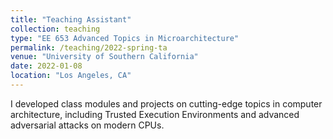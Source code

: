 ```yaml
---
title: "Teaching Assistant"
collection: teaching
type: "EE 653 Advanced Topics in Microarchitecture"
permalink: /teaching/2022-spring-ta
venue: "University of Southern California"
date: 2022-01-08
location: "Los Angeles, CA"
---
```


I developed class modules and projects on cutting-edge topics in computer architecture, including Trusted Execution Environments and advanced adversarial attacks on modern CPUs.
